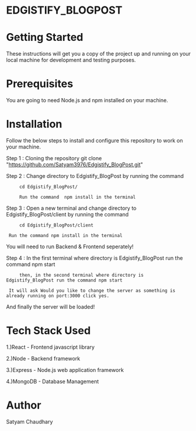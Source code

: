 
# EDGISTIFY_BLOGPOST

# Getting Started
These instructions will get you a copy of the project up and running on your local machine for development and testing purposes.

# Prerequisites
You are going to need Node.js and npm installed on your machine.

# Installation
Follow the below steps to install and configure this repository to work on your machine.

Step 1 : Cloning the repository
        git clone "https://github.com/Satyam3976/Edgistify_BlogPost.git"

Step 2 : Change directory to Edgistify_BlogPost by running the command

         cd Edgistify_BlogPost/
	 
         Run the command  npm install in the terminal

Step 3 : Open a new terminal and change directory to Edgistify_BlogPost/client by running the command

         cd Edgistify_BlogPost/client 
	 
	 Run the command npm install in the terminal

You will need to run Backend & Frontend seperately!

Step 4 : In the first terminal where directory is Edgistify_BlogPost run the command npm start

         then, in the second terminal where directory is Edgistify_BlogPost run the command npm start
	 
	 It will ask Would you like to change the server as something is already running on port:3000 click yes.
         
And finally the server will be loaded!

# Tech Stack Used
1.)React - Frontend javascript library

2.)Node - Backend framework

3.)Express - Node.js web application framework

4.)MongoDB - Database Management

# Author
Satyam Chaudhary

